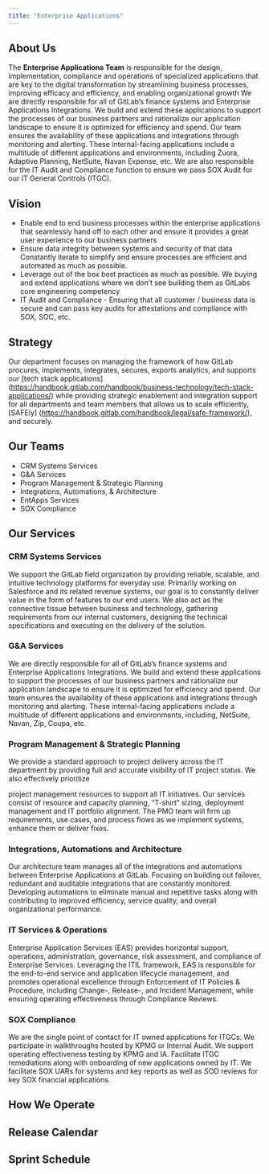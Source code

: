 ```yaml
---
title: "Enterprise Applications"
---
```


<link rel="stylesheet" type="text/css" href="/stylesheets/biztech.css" />

## <i class="fas fa-users" id="biz-tech-icons"></i> About Us

The **Enterprise Applications Team** is responsible for the design, implementation, compliance and operations of specialized applications that are key to the digital transformation by streamlining business processes, improving efficacy and efficiency, and enabling organizational growth
We are directly responsible for all of GitLab’s finance systems and Enterprise Applications Integrations. We build and extend these applications to support the processes of our business partners and rationalize our application landscape to ensure it is optimized for efficiency and spend.
Our team ensures the availability of these applications and integrations through monitoring and alerting. These internal-facing applications include a multitude of different applications and environments, including Zuora, Adaptive Planning, NetSuite, Navan Expense, etc. We are also responsible for the IT Audit and Compliance function to ensure we pass SOX Audit for our IT General Controls (ITGC).

## <i class="fas fa-users" id="biz-tech-icons"></i> Vision

- Enable end to end business processes within the enterprise applications that seamlessly hand off to each other and ensure it provides a great user experience to our business partners
- Ensure data integrity between systems and security of that data
Constantly iterate to simplify and ensure processes are efficient and automated as much as possible.
- Leverage out of the box best practices as much as possible. We buying and extend applications where we don’t see building them as GitLabs core engineering competency
- IT Audit and Compliance - Ensuring that all customer / business data is secure and can pass key audits for attestations and compliance with SOX, SOC, etc.

## <i class="fas fa-users" id="biz-tech-icons"></i> Strategy

Our department focuses on managing the framework of how GitLab procures, implements, integrates, secures, exports analytics, and supports our [tech stack applications] (https://handbook.gitlab.com/handbook/business-technology/tech-stack-applications/) while providing strategic enablement and integration support for all departments and team members that allows us to scale efficiently, [SAFEly] (https://handbook.gitlab.com/handbook/legal/safe-framework/), and securely.

## <i class="fas fa-users" id="biz-tech-icons"></i> Our Teams

- CRM Systems Services
- G&A Services
- Program Management & Strategic Planning
- Integrations, Automations, & Architecture
- EntApps Services
- SOX Compliance

## <i class="fas fa-users" id="biz-tech-icons"></i> Our Services

### CRM Systems Services

We support the GitLab field organization by providing reliable, scalable, and intuitive technology platforms for everyday use. Primarily working on Salesforce and its related revenue systems, our goal is to constantly deliver value in the form of features to our end users. We also act as the connective tissue between business and technology, gathering requirements from our internal customers, designing the technical specifications and executing on the delivery of the solution.

### G&A Services

We are directly responsible for all of GitLab’s finance systems and Enterprise Applications Integrations. We build and extend these applications to support the processes of our business partners and rationalize our application landscape to ensure it is optimized for efficiency and spend. Our team ensures the availability of these applications and integrations through monitoring and alerting. These internal-facing applications include a multitude of different applications and environments, including, NetSuite, Navan, Zip, Coupa, etc.

### Program Management & Strategic Planning

We provide a standard approach to project delivery across the IT department by providing full and accurate visibility of IT project status. We also effectively prioritize 

project management resources to support all IT initiatives. Our services consist of resource and capacity planning, “T-shirt” sizing, deployment management and IT portfolio alignment. The PMO team will firm up requirements, use cases, and process flows as we implement systems, enhance them or deliver fixes.

### Integrations, Automations and Architecture

Our architecture team manages all of the integrations and automations between Enterprise Applications at GitLab. Focusing on building out failover, redundant and auditable integrations that are constantly monitored. Developing automations to eliminate manual and repetitive tasks along with contributing to improved efficiency, service quality, and overall organizational performance.

### IT Services & Operations

Enterprise Application Services (EAS) provides  horizontal support, operations, administration, governance, risk assessment, and compliance of Enterprise Services. Leveraging the ITIL framework, EAS is responsible for the end-to-end service and application lifecycle management, and promotes operational excellence through Enforcement of IT Policies & Procedure, including Change-, Release-, and Incident Management, while ensuring operating effectiveness through Compliance Reviews.

### SOX Compliance

We are the single point of contact for IT owned applications for ITGCs. We participate in walkthroughs hosted by KPMG or Internal Audit. We support operating effectiveness testing by KPMG and IA. Facilitate ITGC remediations along with onboarding of new applications owned by IT. We facilitate SOX UARs for systems and key reports as well as SOD reviews for key SOX financial applications.

## <i class="fas fa-users" id="biz-tech-icons"></i> How We Operate

## <i class="fas fa-users" id="biz-tech-icons"></i> Release Calendar

## <i class="fas fa-users" id="biz-tech-icons"></i> Sprint Schedule 







